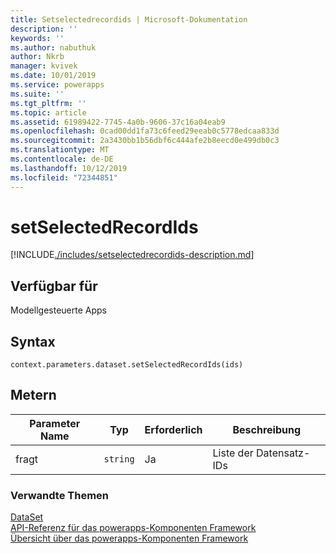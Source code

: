 ```yaml
---
title: Setselectedrecordids | Microsoft-Dokumentation
description: ''
keywords: ''
ms.author: nabuthuk
author: Nkrb
manager: kvivek
ms.date: 10/01/2019
ms.service: powerapps
ms.suite: ''
ms.tgt_pltfrm: ''
ms.topic: article
ms.assetid: 61989422-7745-4a0b-9606-37c16a04eab9
ms.openlocfilehash: 0cad00dd1fa73c6feed29eeab0c5778edcaa833d
ms.sourcegitcommit: 2a3430bb1b56dbf6c444afe2b8eecd0e499db0c3
ms.translationtype: MT
ms.contentlocale: de-DE
ms.lasthandoff: 10/12/2019
ms.locfileid: "72344851"
---
```

# <a name="setselectedrecordids"></a>setSelectedRecordIds

[!INCLUDE[./includes/setselectedrecordids-description.md](./includes/setselectedrecordids-description.md)]

## <a name="available-for"></a>Verfügbar für 

Modellgesteuerte Apps

## <a name="syntax"></a>Syntax

`context.parameters.dataset.setSelectedRecordIds(ids)`

## <a name="parameters"></a>Metern

|Parameter Name|Typ|Erforderlich|Beschreibung|
|----|----|----|----|
|fragt|`string`|Ja|Liste der Datensatz-IDs|


### <a name="related-topics"></a>Verwandte Themen

[DataSet](../dataset.md)<br/>
[API-Referenz für das powerapps-Komponenten Framework](../../reference/index.md)<br/>
[Übersicht über das powerapps-Komponenten Framework](../../overview.md)